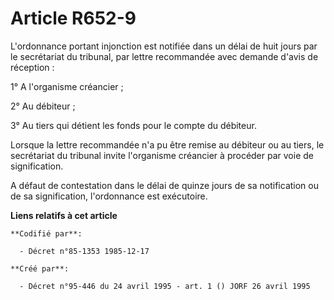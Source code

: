 # Article R652-9

L'ordonnance portant injonction est notifiée dans un délai de huit jours par le secrétariat du tribunal, par lettre
recommandée avec demande d'avis de réception :

1° A l'organisme créancier ;

2° Au débiteur ;

3° Au tiers qui détient les fonds pour le compte du débiteur.

Lorsque la lettre recommandée n'a pu être remise au débiteur ou au tiers, le secrétariat du tribunal invite l'organisme
créancier à procéder par voie de signification.

A défaut de contestation dans le délai de quinze jours de sa notification ou de sa signification, l'ordonnance est
exécutoire.

**Liens relatifs à cet article**

	**Codifié par**:

	  - Décret n°85-1353 1985-12-17

	**Créé par**:

	  - Décret n°95-446 du 24 avril 1995 - art. 1 () JORF 26 avril 1995
